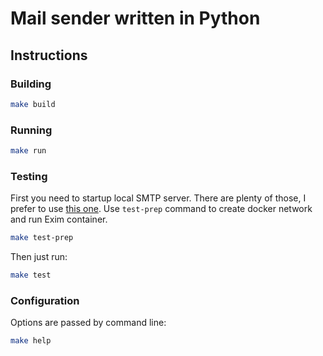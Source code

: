 # Mail sender written in Python

## Instructions

### Building

```bash
make build
```

### Running

```bash
make run
```

### Testing

First you need to startup local SMTP server. There are plenty of those, I prefer to use [this one](https://github.com/dddpaul/docker-exim-sender). Use `test-prep` command to create docker network and run Exim container.

```bash
make test-prep
```

Then just run:

```bash
make test
```



### Configuration

Options are passed by command line:

```bash
make help
```
